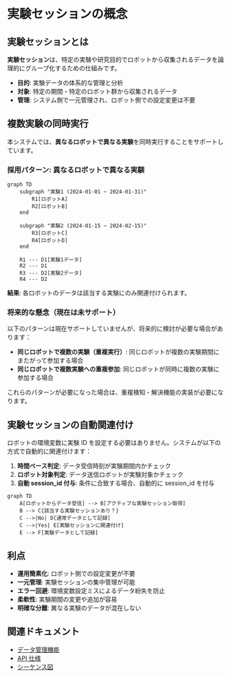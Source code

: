 # 実験セッションの概念

## 実験セッションとは

**実験セッション**は、特定の実験や研究目的でロボットから収集されるデータを論理的にグループ化するための仕組みです。

- **目的**: 実験データの体系的な管理と分析
- **対象**: 特定の期間・特定のロボット群から収集されるデータ
- **管理**: システム側で一元管理され、ロボット側での設定変更は不要

## 複数実験の同時実行

本システムでは、**異なるロボットで異なる実験**を同時実行することをサポートしています。

### 採用パターン: 異なるロボットで異なる実験

```mermaid
graph TD
    subgraph "実験1 (2024-01-01 ~ 2024-01-31)"
        R1[ロボットA]
        R2[ロボットB]
    end

    subgraph "実験2 (2024-01-15 ~ 2024-02-15)"
        R3[ロボットC]
        R4[ロボットD]
    end

    R1 --- D1[実験1データ]
    R2 --- D1
    R3 --- D2[実験2データ]
    R4 --- D2
```

**結果**: 各ロボットのデータは該当する実験にのみ関連付けられます。

### 将来的な懸念（現在は未サポート）

以下のパターンは現在サポートしていませんが、将来的に検討が必要な場合があります：

- **同じロボットで複数の実験（重複実行）**: 同じロボットが複数の実験期間にまたがって参加する場合
- **同じロボットで複数実験への重複参加**: 同じロボットが同時に複数の実験に参加する場合

これらのパターンが必要になった場合は、重複検知・解決機能の実装が必要になります。

## 実験セッションの自動関連付け

ロボットの環境変数に実験 ID を設定する必要はありません。システムが以下の方式で自動的に関連付けます：

1. **時間ベース判定**: データ受信時刻が実験期間内かチェック
2. **ロボット対象判定**: データ送信ロボットが実験対象かチェック
3. **自動 session_id 付与**: 条件に合致する場合、自動的に session_id を付与

```mermaid
graph TD
    A[ロボットからデータ受信] --> B[アクティブな実験セッション取得]
    B --> C{該当する実験セッションあり？}
    C -->|No| D[通常データとして記録]
    C -->|Yes| E[実験セッションに関連付け]
    E --> F[実験データとして記録]
```

## 利点

- **運用簡素化**: ロボット側での設定変更が不要
- **一元管理**: 実験セッションの集中管理が可能
- **エラー回避**: 環境変数設定ミスによるデータ紛失を防止
- **柔軟性**: 実験期間の変更や追加が容易
- **明確な分離**: 異なる実験のデータが混在しない

## 関連ドキュメント

- [データ管理機能](index.md)
- [API 仕様](api_spec.md)
- [シーケンス図](sequence.mmd)

